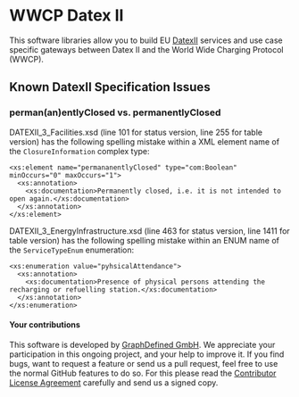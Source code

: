 # WWCP Datex II

This software libraries allow you to build EU [DatexII](https://github.com/DATEX-II-EU) services and use case specific gateways between Datex II and the World Wide Charging Protocol (WWCP).


## Known DatexII Specification Issues

### perman(an)entlyClosed vs. permanentlyClosed

DATEXII_3_Facilities.xsd (line 101 for status version, line 255 for table version) has the following spelling mistake within a XML element name of the `ClosureInformation` complex type:
```
<xs:element name="permananentlyClosed" type="com:Boolean" minOccurs="0" maxOccurs="1">
  <xs:annotation>
    <xs:documentation>Permanently closed, i.e. it is not intended to open again.</xs:documentation>
  </xs:annotation>
</xs:element>
```

DATEXII_3_EnergyInfrastructure.xsd (line 463 for status version, line 1411 for table version) has the following spelling mistake within an ENUM name of the `ServiceTypeEnum` enumeration:
```
<xs:enumeration value="pyhsicalAttendance">
  <xs:annotation>
    <xs:documentation>Presence of physical persons attending the recharging or refuelling station.</xs:documentation>
  </xs:annotation>
</xs:enumeration>
```

#### Your contributions

This software is developed by [GraphDefined GmbH](http://www.graphdefined.com).
We appreciate your participation in this ongoing project, and your help to improve it.
If you find bugs, want to request a feature or send us a pull request, feel free to
use the normal GitHub features to do so. For this please read the
[Contributor License Agreement](Contributor%20License%20Agreement.txt)
carefully and send us a signed copy.
